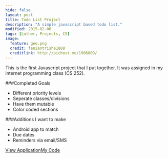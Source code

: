 ```yaml
---
hide: false
layout: post
title: Todo List Project
description: "A simple javascript based todo list."
modified: 2015-02-06
tags: [Luther, Projects, CS]
image:
  feature: geo.png
  credit: feniantrisha1888
  creditlink: http://pichost.me/1906809/
---
```


This is the first Javascript project that I put together. It was assigned in my internet programming class (CS 252).

###Completed Goals

* Different priority levels
* Seperate classes/divisions
 * Have them mutable
* Color coded sections

###Additions I want to make
* Android app to match
* Due dates
* Reminders via email/SMS

<a href="todo.maespey.com" class="btn btn-warning">View Application</a><a href="http://code.maespey.com" class="btn btn-primary">My Code</a>
